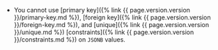 - You cannot use [primary key]({% link {{ page.version.version }}/primary-key.md %}), [foreign key]({% link {{ page.version.version }}/foreign-key.md %}), and [unique]({% link {{ page.version.version }}/unique.md %}) [constraints]({% link {{ page.version.version }}/constraints.md %}) on `JSONB` values.